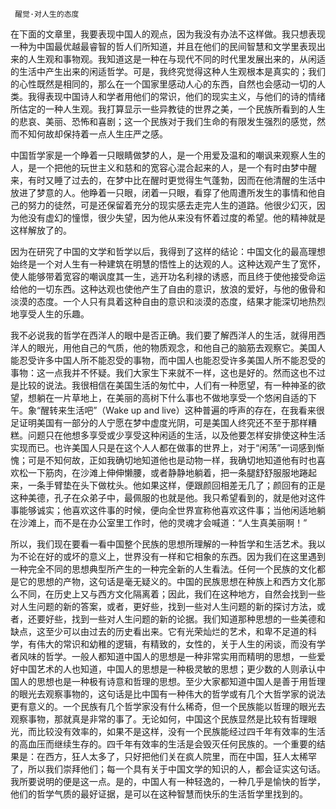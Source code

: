      醒觉·对人生的态度 

   在下面的文章里，我要表现中国人的观点，因为我没有办法不这样做。我只想表现一种为中国最优越最睿智的哲人们所知道，并且在他们的民间智慧和文学里表现出来的人生观和事物观。我知道这是一种在与现代不同的时代里发展出来的，从闲适的生活中产生出来的闲适哲学。可是，我终究觉得这种人生观根本是真实的；我们的心性既然是相同的，那么在一个国家里感动人心的东西，自然也会感动一切的人类。我得表现中国诗人和学者用他们的常识，他们的现实主义，与他们的诗的情绪所估定的一种人生观。我打算显示一些异教徒的世界之美，一个民族所看到的人生的悲哀、美丽、恐怖和喜剧；这一个民族对于我们生命的有限发生强烈的感觉，然而不知何故却保持着一点人生庄严之感。 

   中国哲学家是一个睁着一只眼睛做梦的人，是一个用爱及温和的嘲讽来观察人生的人，是一个把他的玩世主义和慈和的宽容心混合起来的人，是一个有时由梦中醒来，有时又睡了过去的，在梦中比在醒时更觉得生气蓬勃，因而在他清醒的生活中放进了梦意的人。他睁着一只眼，闭着一只眼，看穿了他周遭所发生的事情和他自己的努力的徒然，可是还保留着充分的现实感去走完人生的道路。他很少幻灭，因为他没有虚幻的憧憬，很少失望，因为他从来没有怀着过度的希望。他的精神就是这样解放了的。 

   因为在研究了中国的文学和哲学以后，我得到了这样的结论：中国文化的最高理想始终是一个对人生有一种建筑在明慧的悟性上的达观的人。这种达观产生了宽怀，使人能够带着宽容的嘲讽度其一生，逃开功名利禄的诱惑，而且终于使他接受命运给他的一切东西。这种达观也使他产生了自由的意识，放浪的爱好，与他的傲骨和淡漠的态度。一个人只有具着这种自由的意识和淡漠的态度，结果才能深切地热烈地享受人生的乐趣。 

   我不必说我的哲学在西洋人的眼中是否正确。我们要了解西洋人的生活，就得用西洋人的眼光，用他自己的气质，他的物质观念，和他自己的脑筋去观察它。美国人能忍受许多中国人所不能忍受的事物，而中国人也能忍受许多美国人所不能忍受的事物：这一点我并不怀疑。我们大家生下来就不一样，这也是好的。然而这也不过是比较的说法。我很相信在美国生活的匆忙中，人们有一种愿望，有一种神圣的欲望，想躺在一片草地上，在美丽的高树下什么事也不做地享受一个悠闲自适的下午。象“醒转来生活吧”（Wake up and live）这种普遍的呼声的存在，在我看来很足证明美国有一部分的人宁愿在梦中虚度光阴，可是美国人终究还不至于那样糟糕。问题只在他想多享受或少享受这种闲适的生活，以及他要怎样安排使这种生活实现而已。也许美国人只是在这个人人都在做事的世界上，对于“闲荡”一词感到惭愧；可是不知何故，正如我确切地知道他也是动物一样，我确切地知道他有时也喜欢松一下筋肉，在沙滩上伸伸懒腰，或者静静地躺着，把一条腿舒舒服服地踡起来，一条手臂垫在头下做枕头。他如果这样，便跟颜回相差无几了；颜回有的正是这种美德，孔子在众弟子中，最佩服的也就是他。我只希望看到的，就是他对这件事能够诚实；他喜欢这件事的时候，便向全世界宣称他喜欢这件事；当他闲适地躺在沙滩上，而不是在办公室里工作时，他的灵魂才会喊道：“人生真美丽啊！” 

   所以，我们现在要看一看中国整个民族的思想所理解的一种哲学和生活艺术。我以为不论在好的或坏的意义上，世界没有一样和它相象的东西。因为我们在这里遇到一种完全不同的思想典型所产生的一种完全新的人生看法。任何一个民族的文化都是它的思想的产物，这句话是毫无疑义的。中国的民族思想在种族上和西方文化那么不同，在历史上又与西方文化隔离着；因此，我们在这种地方，自然会找到一些对人生问题的新的答案，或者，更好些，找到一些对人生问题的新的探讨方法，或者，还要好些，找到一些对人生问题的新的论据。我们知道那种思想的一些美德和缺点，这至少可以由过去的历史看出来。它有光荣灿烂的艺术，和卑不足道的科学，有伟大的常识和幼稚的逻辑，有精致的，女性的，关于人生的闲谈，而没有学者风味的哲学。一般人都知道中国人的思想是一种非常实用而精明的思想，一些爱好中国艺术的人也知道，中国人的思想是一种极灵敏的思想；更少数的人则承认中国人的思想也是一种极有诗意和哲理的思想。至少大家都知道中国人是善于用哲理的眼光去观察事物的，这句话是比中国有一种伟大的哲学或有几个大哲学家的说法更有意义的。一个民族有几个哲学家没有什么稀奇，但一个民族能以哲理的眼光去观察事物，那就真是非常的事了。无论如何，中国这个民族显然是比较有哲理眼光，而比较没有效率的，如果不是这样，没有一个民族能经过四千年有效率的生活的高血压而继续生存的。四千年有效率的生活是会毁灭任何民族的。一个重要的结果是：在西方，狂人太多了，只好把他们关在疯人院里，而在中国，狂人太稀罕了，所以我们崇拜他们；每一个具有关于中国文学的知识的人，都会证实这句话。我所要说明的便是这一点。是的，中国人有一种轻逸的，一种几乎是愉快的哲学，他们的哲学气质的最好证据，是可以在这种智慧而快乐的生活哲学里找到的。 

